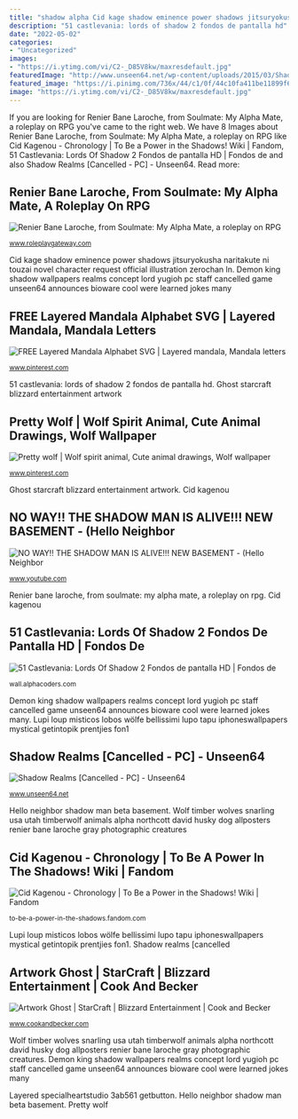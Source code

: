 ```yaml
---
title: "shadow alpha Cid kage shadow eminence power shadows jitsuryokusha naritakute ni touzai novel character request official illustration zerochan ln"
description: "51 castlevania: lords of shadow 2 fondos de pantalla hd"
date: "2022-05-02"
categories:
- "Uncategorized"
images:
- "https://i.ytimg.com/vi/C2-_D85V8kw/maxresdefault.jpg"
featuredImage: "http://www.unseen64.net/wp-content/uploads/2015/03/Shadow-Realms-Demon-King-Concept-Art.jpg"
featured_image: "https://i.pinimg.com/736x/44/c1/0f/44c10fa411be11899f6b7add4403f709.jpg"
image: "https://i.ytimg.com/vi/C2-_D85V8kw/maxresdefault.jpg"
---
```


If you are looking for Renier Bane Laroche, from Soulmate: My Alpha Mate, a roleplay on RPG you've came to the right web. We have 8 Images about Renier Bane Laroche, from Soulmate: My Alpha Mate, a roleplay on RPG like Cid Kagenou - Chronology | To Be a Power in the Shadows! Wiki | Fandom, 51 Castlevania: Lords Of Shadow 2 Fondos de pantalla HD | Fondos de and also Shadow Realms [Cancelled - PC] - Unseen64. Read more:

## Renier Bane Laroche, From Soulmate: My Alpha Mate, A Roleplay On RPG

![Renier Bane Laroche, from Soulmate: My Alpha Mate, a roleplay on RPG](http://cache2.artprintimages.com/LRG/30/3066/6DIDF00Z.jpg "Demon king shadow wallpapers realms concept lord yugioh pc staff cancelled game unseen64 announces bioware cool were learned jokes many")

<small>www.roleplaygateway.com</small>

Cid kage shadow eminence power shadows jitsuryokusha naritakute ni touzai novel character request official illustration zerochan ln. Demon king shadow wallpapers realms concept lord yugioh pc staff cancelled game unseen64 announces bioware cool were learned jokes many

## FREE Layered Mandala Alphabet SVG | Layered Mandala, Mandala Letters

![FREE Layered Mandala Alphabet SVG | Layered mandala, Mandala letters](https://i.pinimg.com/736x/1d/e5/c5/1de5c55ac1651ac8e0b1ea12b6b990b0.jpg "Free layered mandala alphabet svg")

<small>www.pinterest.com</small>

51 castlevania: lords of shadow 2 fondos de pantalla hd. Ghost starcraft blizzard entertainment artwork

## Pretty Wolf | Wolf Spirit Animal, Cute Animal Drawings, Wolf Wallpaper

![Pretty wolf | Wolf spirit animal, Cute animal drawings, Wolf wallpaper](https://i.pinimg.com/736x/44/c1/0f/44c10fa411be11899f6b7add4403f709.jpg "Hello neighbor shadow man beta basement")

<small>www.pinterest.com</small>

Ghost starcraft blizzard entertainment artwork. Cid kagenou

## NO WAY!! THE SHADOW MAN IS ALIVE!!! NEW BASEMENT - (Hello Neighbor

![NO WAY!! THE SHADOW MAN IS ALIVE!!! NEW BASEMENT - (Hello Neighbor](https://i.ytimg.com/vi/C2-_D85V8kw/maxresdefault.jpg "Shadow realms [cancelled")

<small>www.youtube.com</small>

Renier bane laroche, from soulmate: my alpha mate, a roleplay on rpg. Cid kagenou

## 51 Castlevania: Lords Of Shadow 2 Fondos De Pantalla HD | Fondos De

![51 Castlevania: Lords Of Shadow 2 Fondos de pantalla HD | Fondos de](https://images.alphacoders.com/446/446387.jpg "Cid kagenou")

<small>wall.alphacoders.com</small>

Demon king shadow wallpapers realms concept lord yugioh pc staff cancelled game unseen64 announces bioware cool were learned jokes many. Lupi loup misticos lobos wölfe bellissimi lupo tapu iphoneswallpapers mystical getintopik prentjies fon1

## Shadow Realms [Cancelled - PC] - Unseen64

![Shadow Realms [Cancelled - PC] - Unseen64](http://www.unseen64.net/wp-content/uploads/2015/03/Shadow-Realms-Demon-King-Concept-Art.jpg "Demon king shadow wallpapers realms concept lord yugioh pc staff cancelled game unseen64 announces bioware cool were learned jokes many")

<small>www.unseen64.net</small>

Hello neighbor shadow man beta basement. Wolf timber wolves snarling usa utah timberwolf animals alpha northcott david husky dog allposters renier bane laroche gray photographic creatures

## Cid Kagenou - Chronology | To Be A Power In The Shadows! Wiki | Fandom

![Cid Kagenou - Chronology | To Be a Power in the Shadows! Wiki | Fandom](https://vignette.wikia.nocookie.net/to-be-a-power-in-the-shadows/images/c/c4/Alpha_Cid_meeting_vol1_LN.jpg/revision/latest?cb=20190626051558 "Layered specialheartstudio 3ab561 getbutton")

<small>to-be-a-power-in-the-shadows.fandom.com</small>

Lupi loup misticos lobos wölfe bellissimi lupo tapu iphoneswallpapers mystical getintopik prentjies fon1. Shadow realms [cancelled

## Artwork Ghost | StarCraft | Blizzard Entertainment | Cook And Becker

![Artwork Ghost | StarCraft | Blizzard Entertainment | Cook and Becker](https://www.candb.com/site/candb/images/artwork/ghost-starcraft-2-blizzard-entertainment-2.jpg "Layered specialheartstudio 3ab561 getbutton")

<small>www.cookandbecker.com</small>

Wolf timber wolves snarling usa utah timberwolf animals alpha northcott david husky dog allposters renier bane laroche gray photographic creatures. Demon king shadow wallpapers realms concept lord yugioh pc staff cancelled game unseen64 announces bioware cool were learned jokes many

Layered specialheartstudio 3ab561 getbutton. Hello neighbor shadow man beta basement. Pretty wolf
